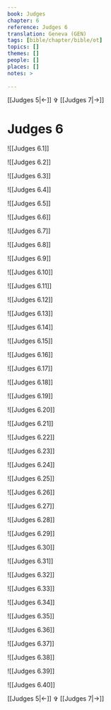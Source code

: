 ```yaml
---
book: Judges
chapter: 6
reference: Judges 6
translation: Geneva (GEN)
tags: [bible/chapter/bible/ot]
topics: []
themes: []
people: []
places: []
notes: >
  
---
```


[[Judges 5|<-]] ✞ [[Judges 7|->]]

# Judges 6

![[Judges 6.1]]

![[Judges 6.2]]

![[Judges 6.3]]

![[Judges 6.4]]

![[Judges 6.5]]

![[Judges 6.6]]

![[Judges 6.7]]

![[Judges 6.8]]

![[Judges 6.9]]

![[Judges 6.10]]

![[Judges 6.11]]

![[Judges 6.12]]

![[Judges 6.13]]

![[Judges 6.14]]

![[Judges 6.15]]

![[Judges 6.16]]

![[Judges 6.17]]

![[Judges 6.18]]

![[Judges 6.19]]

![[Judges 6.20]]

![[Judges 6.21]]

![[Judges 6.22]]

![[Judges 6.23]]

![[Judges 6.24]]

![[Judges 6.25]]

![[Judges 6.26]]

![[Judges 6.27]]

![[Judges 6.28]]

![[Judges 6.29]]

![[Judges 6.30]]

![[Judges 6.31]]

![[Judges 6.32]]

![[Judges 6.33]]

![[Judges 6.34]]

![[Judges 6.35]]

![[Judges 6.36]]

![[Judges 6.37]]

![[Judges 6.38]]

![[Judges 6.39]]

![[Judges 6.40]]

[[Judges 5|<-]] ✞ [[Judges 7|->]]
